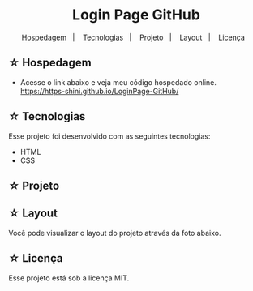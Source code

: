 <h1 align="center">Login Page GitHub</h1>

<p align="center">
  <a href="#-hospedagem">Hospedagem</a>&nbsp;&nbsp;&nbsp;|&nbsp;&nbsp;&nbsp;
  <a href="#-tecnologias">Tecnologias</a>&nbsp;&nbsp;&nbsp;|&nbsp;&nbsp;&nbsp;
  <a href="#-projeto">Projeto</a>&nbsp;&nbsp;&nbsp;|&nbsp;&nbsp;&nbsp;
  <a href="#-layout">Layout</a>&nbsp;&nbsp;&nbsp;|&nbsp;&nbsp;&nbsp;
  <a href="#-licença">Licença</a>&nbsp;&nbsp;&nbsp;
</p>

## ☆ Hospedagem

- Acesse o link abaixo e veja meu código hospedado online.<br>
https://https-shini.github.io/LoginPage-GitHub/

## ☆ Tecnologias

Esse projeto foi desenvolvido com as seguintes tecnologias:
- HTML
- CSS

## ☆ Projeto

## ☆ Layout

Você pode visualizar o layout do projeto através da foto abaixo.<br>

## ☆ Licença

Esse projeto está sob a licença MIT.
